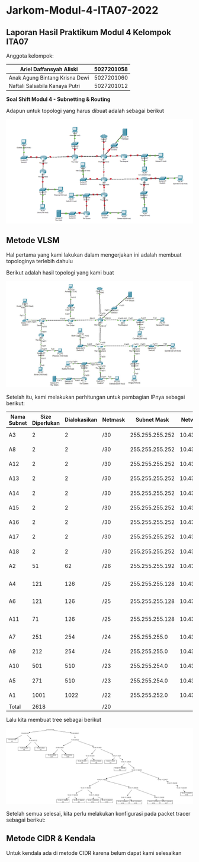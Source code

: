 # Jarkom-Modul-4-ITA07-2022

## Laporan Hasil Praktikum Modul 4 Kelompok ITA07

Anggota kelompok: 

| Ariel Daffansyah Aliski | 5027201058 |
| --- | --- |
| Anak Agung Bintang Krisna Dewi | 5027201060 |
| Naftali Salsabila Kanaya Putri | 5027201012 |

**Soal Shift Modul 4 - Subnetting & Routing**

Adapun untuk topologi yang harus dibuat adalah sebagai berikut

![Untitled](img/Untitled.png)

## Metode VLSM

Hal pertama yang kami lakukan dalam mengerjakan ini adalah membuat topologinya terlebih dahulu

Berikut adalah hasil topologi yang kami buat

![Untitled](img/Untitled%201.png)

Setelah itu, kami melakukan perhitungan untuk pembagian IPnya sebagai berikut:

| Nama Subnet | Size Diperlukan | Dialokasikan | Netmask | Subnet Mask | Network ID | Assignable IP Range | Broadcast Address |
| --- | --- | --- | --- | --- | --- | --- | --- |
| A3 | 2 | 2 | /30 | 255.255.255.252 | 10.43.0.0 | 10.43.0.1 - 10.43.0.2 | 10.43.0.3 |
| A8 | 2 | 2 | /30 | 255.255.255.252 | 10.43.0.4 | 10.43.0.5 - 0.48.0.6 | 10.43.0.7 |
| A12 | 2 | 2 | /30 | 255.255.255.252 | 10.43.0.8 | 10.43.0.9 - 10.43.0.10 | 10.43.0.11 |
| A13 | 2 | 2 | /30 | 255.255.255.252 | 10.43.0.12 | 10.43.0.13 - 10.43.0.14 | 10.43.0.15 |
| A14 | 2 | 2 | /30 | 255.255.255.252 | 10.43.0.16 | 10.43.0.17 - 10.43.018 | 10.43.0.19 |
| A15 | 2 | 2 | /30 | 255.255.255.252 | 10.43.0.20 | 10.43.0.21 - 10.43.0.22 | 10.43.0.23 |
| A16 | 2 | 2 | /30 | 255.255.255.252 | 10.43.0.24 | 10.43.0.25 - 10.43.0.26 | 10.43.0.27 |
| A17 | 2 | 2 | /30 | 255.255.255.252 | 10.43.0.28 | 10.43.0.29 - 10.43.0.30 | 10.43.0.31 |
| A18 | 2 | 2 | /30 | 255.255.255.252 | 10.43.0.32 | 10.43.0.33 - 10.43.0.34 | 10.43.0.35 |
| A2 | 51 | 62 | /26 | 255.255.255.192 | 10.43.0.64 | 10.43.0.65 - 10.43.0.126 | 10.43.0.127 |
| A4 | 121 | 126 | /25 | 255.255.255.128 | 10.43.0.128 | 10.43.0.129 - 10.43.0.254 | 10.43.0.255 |
| A6 | 121 | 126 | /25 | 255.255.255.128 | 10.43.1.0 | 10.43.1.1 - 10.43.1.126 | 10.43.1.127 |
| A11 | 71 | 126 | /25 | 255.255.255.128 | 10.43.1.128 | 10.43.1.129 - 10.43.1.254 | 10.43.1.255 |
| A7 | 251 | 254 | /24 | 255.255.255.0 | 10.43.2.0 | 10.43.2.1 - 10.43.2.254 | 10.43.2.255 |
| A9 | 212 | 254 | /24 | 255.255.255.0 | 10.43.3.0 | 10.43.3.1 - 10.43.3.245 | 10.43.3.255 |
| A10 | 501 | 510 | /23 | 255.255.254.0 | 10.43.4.0 | 10.43.4.1 - 10.43.5.254 | 10.43.5.255 |
| A5 | 271 | 510 | /23 | 255.255.254.0 | 10.43.6.0 | 10.43.6.1 - 10.43.7.254 | 10.43.7.255 |
| A1 | 1001 | 1022 | /22 | 255.255.252.0 | 10.43.8.0 | 10.43.8.1 - 10.43.11.254 | 10.43.11.255 |
| Total | 2618 |  | /20 |  |  |  |  |

Lalu kita membuat tree sebagai berikut

![Tree.jpg](img/Tree.jpg)

Setelah semua selesai, kita perlu melakukan konfigurasi pada packet tracer sebagai berikut:

## Metode CIDR & Kendala

Untuk kendala ada di metode CIDR karena belum dapat kami selesaikan
